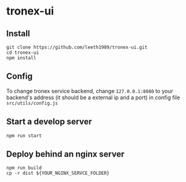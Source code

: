 # tronex-ui

## Install
```
git clone https://github.com/leeth1989/tronex-ui.git
cd tronex-ui
npm install
```

## Config
To change tronex service backend, change `127.0.0.1:8080` to your backend's 
address (it should be a external ip and a port) in config file `src/utils/config.js`

## Start a develop server
`npm run start`

## Deploy behind an nginx server
```
npm run build
cp -r dist ${YOUR_NGINX_SERVCE_FOLDER}
```
